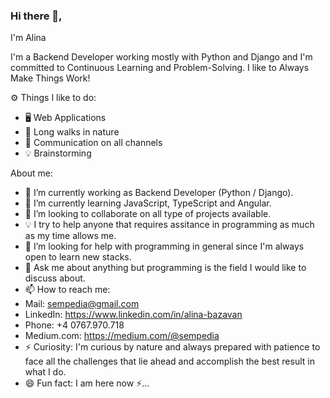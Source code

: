 ### Hi there 👋,
I'm Alina

<!--
**sempedia/sempedia** is a ✨ _special_ ✨ repository because its `README.md` (this file) appears on your GitHub profile. -->

I'm a Backend Developer working mostly with Python and Django and I'm committed to Continuous Learning and Problem-Solving. I like to
Always Make Things Work!

⚙️ Things I like to do: 
- 🖥 Web Applications
- 🌱 Long walks in nature
- 👯 Communication on all channels
- 💡 Brainstorming



About me:

- 🔭 I’m currently working as Backend Developer (Python / Django).
- 🌱 I’m currently learning JavaScript, TypeScript and Angular.
- 👯 I’m looking to collaborate on all type of projects available.
- 💡 I try to help anyone that requires assitance in programming as much as my time allows me.
- 🤔 I’m looking for help with programming in general since I'm always open to learn new stacks. 
- 💬 Ask me about anything but programming is the field I would like to discuss about.
- 📫 How to reach me: 
- Mail: sempedia@gmail.com
- LinkedIn: https://www.linkedin.com/in/alina-bazavan
- Phone: +4 0767.970.718
- Medium.com: https://medium.com/@sempedia
- ⚡ Curiosity: I'm curious by nature and always prepared with patience to face all the challenges that lie ahead and accomplish the best result in what I do.
- 😄 Fun fact: I am here now ⚡...

